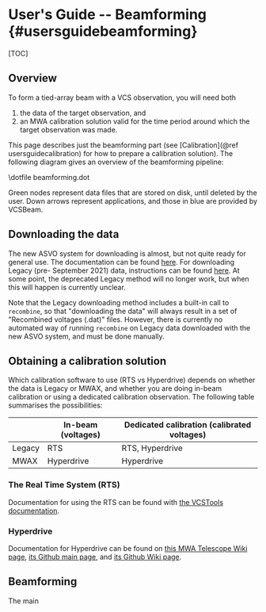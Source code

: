 # User's Guide -- Beamforming {#usersguidebeamforming}

[TOC]

## Overview

To form a tied-array beam with a VCS observation, you will need both

 1. the data of the target observation, and
 2. an MWA calibration solution valid for the time period around which the target observation was made.

This page describes just the beamforming part (see [Calibration](@ref usersguidecalibration) for how to prepare a calibration solution).
The following diagram gives an overview of the beamforming pipeline:

\dotfile beamforming.dot

Green nodes represent data files that are stored on disk, until deleted by the user.
Down arrows represent applications, and those in blue are provided by VCSBeam.

## Downloading the data

The new ASVO system for downloading is almost, but not quite ready for general use.
The documentation can be found [here](https://wiki.mwatelescope.org/display/MP/Data+Access).
For downloading Legacy (pre- September 2021) data, instructions can be found [here](https://wiki.mwatelescope.org/display/MP/Documentation).
At some point, the deprecated Legacy method will no longer work, but when this will happen is currently unclear.

Note that the Legacy downloading method includes a built-in call to `recombine`, so that "downloading the data" will always result in a set of "Recombined voltages (.dat)" files.
However, there is currently no automated way of running `recombine` on Legacy data downloaded with the new ASVO system, and must be done manually.

## Obtaining a calibration solution

Which calibration software to use (RTS vs Hyperdrive) depends on whether the data is Legacy or MWAX, and whether you are doing in-beam calibration or using a dedicated calibration observation.
The following table summarises the possibilities:

|        | In-beam (voltages) | Dedicated calibration (calibrated voltages) |
| ------ | ------------------ | ------------------------------------------- |
| Legacy | RTS                | RTS, Hyperdrive                             |
| MWAX   | Hyperdrive         | Hyperdrive                                  |

### The Real Time System (RTS)

Documentation for using the RTS can be found with [the VCSTools documentation](https://wiki.mwatelescope.org/display/MP/Documentation).

### Hyperdrive

Documentation for Hyperdrive can be found on [this MWA Telescope Wiki page](https://wiki.mwatelescope.org/pages/viewpage.action?pageId=52068764), [its Github main page](https://github.com/MWATelescope/mwa_hyperdrive), and [its Github Wiki page](https://github.com/MWATelescope/mwa_hyperdrive/wiki).

## Beamforming

The main 
